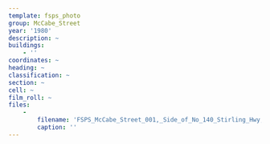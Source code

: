 ```yaml
---
template: fsps_photo
group: McCabe_Street
year: '1980'
description: ~
buildings:
    - ''
coordinates: ~
heading: ~
classification: ~
section: ~
cell: ~
film_roll: ~
files:
    -
        filename: 'FSPS_McCabe_Street_001,_Side_of_No_140_Stirling_Hwy,_1-1-A,_1980.png'
        caption: ''
---
```

